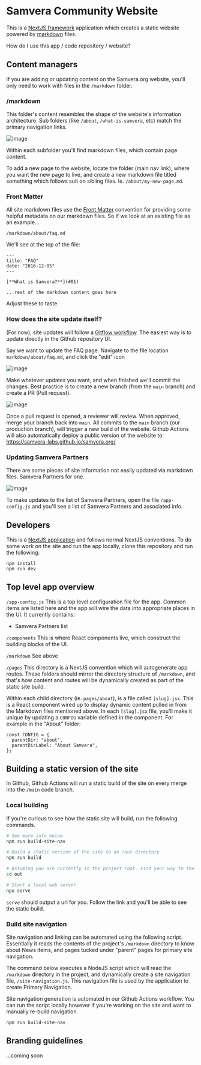 # Samvera Community Website

This is a [NextJS framework](https://nextjs.org/) application which creates a static website powered by [markdown](https://www.markdownguide.org/getting-started/) files.

How do I use this app / code repository / website?

## Content managers

If you are adding or updating content on the Samvera.org website, you'll only need to work with files in the `/markdown` folder.

### /markdown

This folder's content resembles the shape of the website's information architecture. Sub folders (like `/about`, `/what-is-samvera`, etc) match the primary navigation links.

![image](https://user-images.githubusercontent.com/3020266/186482460-51e7e89f-2ca5-4824-ba0a-22d41144a6ae.png)

Within each subfolder you'll find markdown files, which contain page content.

To add a new page to the website, locate the folder (main nav link), where you want the new page to live, and create a new markdown file titled something which follows suit on sibling files. Ie. `/about/my-new-page.md`.

### Front Matter

All site markdown files use the [Front Matter](https://www.npmjs.com/package/gray-matter) convention for providing some helpful metadata on our markdown files. So if we look at an existing file as an example...

`/markdown/about/faq.md`

We'll see at the top of the file:

```
---
title: "FAQ"
date: "2016-12-05"
---

[**What is Samvera?**](#01)

...rest of the markdown content goes here
```

Adjust these to taste.

### How does the site update itself?

(For now), site updates will follow a [Gitflow workflow](https://www.atlassian.com/git/tutorials/comparing-workflows/gitflow-workflow). The easiest way is to update directly in the Github repository UI.

Say we want to update the FAQ page. Navigate to the file location `markdown/about/faq.md`, and click the "edit" icon

![image](https://user-images.githubusercontent.com/3020266/186482791-22546553-7ece-49e7-80b1-8d4084b1f87c.png)

Make whatever updates you want, and when finished we'll commit the changes. Best practice is to create a new branch (from the `main` branch) and create a PR (Pull request).

![image](https://user-images.githubusercontent.com/3020266/186483252-62d0d302-eb83-4f48-abda-046ebcc7ce94.png)

Once a pull request is opened, a reviewer will review. When approved, merge your branch back into `main`. All commits to the `main` branch (our production branch), will trigger a new build of the website. Github Actions will also automatically deploy a public version of the website to: https://samvera-labs.github.io/samvera.org/

### Updating Samvera Partners

There are some pieces of site information not easily updated via markdown files. Samvera Partners for one.

![image](https://user-images.githubusercontent.com/3020266/186483776-96d3580c-49ba-4fda-96e7-d659ea832beb.png)

To make updates to the list of Samvera Partners, open the file `/app-config.js` and you'll see a list of Samvera Partners and associated info.

## Developers

This is a [NextJS application](https://nextjs.org/) and follows normal NextJS conventions. To do some work on the site and run the app locally, clone this repository and run the following:

```
npm install
npm run dev
```

## Top level app overview

`/app-config.js`
This is a top level configuration file for the app. Common items are listed here and the app will wire the data into appropriate places in the UI. It currently contains:

- Samvera Partners list

`/components`
This is where React components live, which construct the building blocks of the UI.

`/markdown`
See above

`/pages`
This directory is a NextJS convention which will autogenerate app routes. These folders should mirror the directory structure of `/markdown`, and that's how content and routes will be dynamically created as part of the static site build.

Within each child directory (ie. `pages/about`), is a file called `[slug].jsx`. This is a React component wired up to display dynamic content pulled in from the Markdown files mentioned above. In each `[slug].jsx` file, you'll make it unique by updating a `CONFIG` variable defined in the component. For example in the "About" folder:

```
const CONFIG = {
  parentDir: "about",
  parentDirLabel: "About Samvera",
};
```

## Building a static version of the site

In Github, Github Actions will run a static build of the site on every merge into the `/main` code branch.

### Local building

If you're curious to see how the static site will build, run the following commands.

```bash
# See more info below
npm run build-site-nav

# Build a static version of the site to an /out directory
npm run build

# Assuming you are currently in the project root. Find your way to the /out directory
cd out

# Start a local web server
npx serve
```

`serve` should output a url for you. Follow the link and you'll be able to see the static build.

### Build site navigation

Site navigation and linking can be automated using the following script. Essentially it reads the contents of the project's `/markdown` directory to know about News items, and pages tucked under "parent" pages for primary site navigation.

The command below executes a NodeJS script which will read the `/markdown` directory in the project, and dynamically create a site navigation file, `/site-navigation.js`. This navigation file is used by the application to create Primary Navigation.

Site navigation generation is automated in our Github Actions workflow. You can run the script locally however if you're working on the site and want to manually re-build navigation.

```
npm run build-site-nav
```

## Branding guidelines

...coming soon
